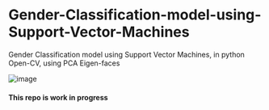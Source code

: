 # Gender-Classification-model-using-Support-Vector-Machines
Gender Classification model using Support Vector Machines, in python Open-CV, using PCA Eigen-faces 

![image](https://user-images.githubusercontent.com/31099806/199672000-11c14634-4512-4e80-ac15-fd040f749771.png)




#### This repo is work in progress
